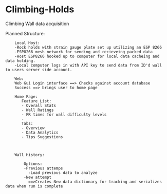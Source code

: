 # Climbing-Holds
Climbing Wall data acquisition 

Planned Structure:
        
        Local Host:
        -Rock holds with strain gauge plate set up utilizing an ESP 8266
        -ESP8266 mesh network for sending and recieveing packed data
        -Host ESP8266 hooked up to computer for local data cacheing and data holding.
        -Local computer logs in with API key to send data from ID'd wall to users server side account.

        Web:
        Web Gui Login interface ==> Checks against account database
        Success ==> brings user to home page

        Home Page: 
           Feature List:
           - Overall Stats
           - Wall Ratings
           - PR times for wall difficulty levels
           -
           Tabs:
           - Overview
           - Data Analytics
           - Tips Suggestions
           


        Wall History:

            Options:
            -Previous attemps
              -Load previous data to analyze
            -New attempt
              ==>Creates New data dictionary for tracking and serializes data when run is complete
